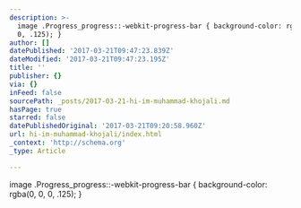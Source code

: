```yaml
---
description: >-
  image .Progress_progress::-webkit-progress-bar { background-color: rgba(0, 0,
  0, .125); } 
author: []
datePublished: '2017-03-21T09:47:23.839Z'
dateModified: '2017-03-21T09:47:23.195Z'
title: ''
publisher: {}
via: {}
inFeed: false
sourcePath: _posts/2017-03-21-hi-im-muhammad-khojali.md
hasPage: true
starred: false
datePublishedOriginal: '2017-03-21T09:20:58.960Z'
url: hi-im-muhammad-khojali/index.html
_context: 'http://schema.org'
_type: Article

---
```

image .Progress\_progress::-webkit-progress-bar { background-color: rgba(0, 0, 0, .125); }